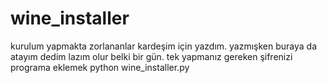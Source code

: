# wine_installer
kurulum yapmakta zorlananlar kardeşim için yazdım. yazmışken buraya da atayım dedim lazım olur belki bir gün. tek yapmanız gereken şifrenizi programa eklemek
python wine_installer.py
